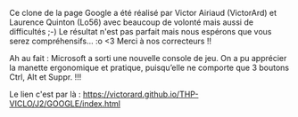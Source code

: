 Ce clone de la page Google a été réalisé par Victor Airiaud (VictorArd) et Laurence Quinton (Lo56) avec beaucoup de volonté mais aussi de difficultés ;-) Le résultat n'est pas parfait mais nous espérons que vous serez compréhensifs... :o <3 Merci à nos correcteurs !!

Ah au fait : Microsoft a sorti une nouvelle console de jeu. On a pu apprécier la manette ergonomique et pratique, puisqu’elle ne comporte que 3 boutons Ctrl, Alt et Suppr. !!!

Le lien c'est par là : https://victorard.github.io/THP-VICLO/J2/GOOGLE/index.html